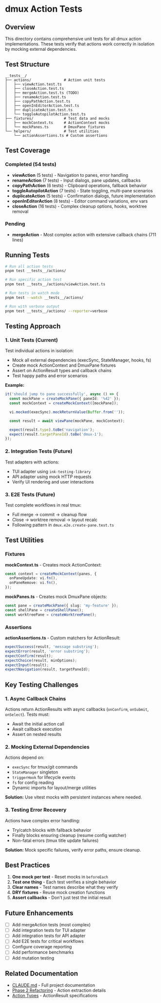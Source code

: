 # dmux Action Tests

## Overview

This directory contains comprehensive unit tests for all dmux action implementations. These tests verify that actions work correctly in isolation by mocking external dependencies.

## Test Structure

```
__tests__/
├── actions/               # Action unit tests
│   ├── viewAction.test.ts
│   ├── closeAction.test.ts
│   ├── mergeAction.test.ts (TODO)
│   ├── renameAction.test.ts
│   ├── copyPathAction.test.ts
│   ├── openInEditorAction.test.ts
│   ├── duplicateAction.test.ts
│   └── toggleAutopilotAction.test.ts
├── fixtures/              # Test data and mocks
│   ├── mockContext.ts     # ActionContext mocks
│   └── mockPanes.ts       # DmuxPane fixtures
└── helpers/               # Test utilities
    └── actionAssertions.ts # Custom assertions
```

## Test Coverage

### Completed (54 tests)

- **viewAction** (5 tests) - Navigation to panes, error handling
- **renameAction** (7 tests) - Input dialogs, pane updates, callbacks
- **copyPathAction** (6 tests) - Clipboard operations, fallback behavior
- **toggleAutopilotAction** (7 tests) - State toggling, multi-pane scenarios
- **duplicateAction** (5 tests) - Confirmation dialogs, future implementation
- **openInEditorAction** (8 tests) - Editor command variations, env vars
- **closeAction** (16 tests) - Complex cleanup options, hooks, worktree removal

### Pending

- **mergeAction** - Most complex action with extensive callback chains (711 lines)

## Running Tests

```bash
# Run all action tests
pnpm test __tests__/actions/

# Run specific action test
pnpm test __tests__/actions/viewAction.test.ts

# Run tests in watch mode
pnpm test --watch __tests__/actions/

# Run with verbose output
pnpm test __tests__/actions/ --reporter=verbose
```

## Testing Approach

### 1. Unit Tests (Current)

Test individual actions in isolation:
- Mock all external dependencies (execSync, StateManager, hooks, fs)
- Create mock ActionContext and DmuxPane fixtures
- Assert on ActionResult types and callback chains
- Test happy paths and error scenarios

**Example:**
```typescript
it('should jump to pane successfully', async () => {
  const mockPane = createMockPane({ paneId: '%42' });
  const mockContext = createMockContext([mockPane]);

  vi.mocked(execSync).mockReturnValue(Buffer.from(''));

  const result = await viewPane(mockPane, mockContext);

  expect(result.type).toBe('navigation');
  expect(result.targetPaneId).toBe('dmux-1');
});
```

### 2. Integration Tests (Future)

Test adapters with actions:
- TUI adapter using `ink-testing-library`
- API adapter using mock HTTP requests
- Verify UI rendering and user interactions

### 3. E2E Tests (Future)

Test complete workflows in real tmux:
- Full merge → commit → cleanup flow
- Close → worktree removal → layout recalc
- Following pattern in `dmux.e2e.create-pane.test.ts`

## Test Utilities

### Fixtures

**mockContext.ts** - Creates mock ActionContext:
```typescript
const context = createMockContext(panes, {
  onPaneUpdate: vi.fn(),
  onPaneRemove: vi.fn(),
});
```

**mockPanes.ts** - Creates mock DmuxPane objects:
```typescript
const pane = createMockPane({ slug: 'my-feature' });
const shellPane = createShellPane();
const worktreePane = createWorktreePane();
```

### Assertions

**actionAssertions.ts** - Custom matchers for ActionResult:
```typescript
expectSuccess(result, 'message substring');
expectError(result, 'error substring');
expectConfirm(result);
expectChoice(result, minOptions);
expectInput(result);
expectNavigation(result, targetPaneId);
```

## Key Testing Challenges

### 1. Async Callback Chains

Actions return ActionResults with async callbacks (`onConfirm`, `onSubmit`, `onSelect`). Tests must:
- Await the initial action call
- Await callback execution
- Assert on nested results

### 2. Mocking External Dependencies

Actions depend on:
- `execSync` for tmux/git commands
- `StateManager` singleton
- `triggerHook` for lifecycle events
- `fs` for config reading
- Dynamic imports for layout/merge utilities

**Solution:** Use vitest mocks with persistent instances where needed.

### 3. Testing Error Recovery

Actions have complex error handling:
- Try/catch blocks with fallback behavior
- Finally blocks ensuring cleanup (resume config watcher)
- Non-fatal errors (tmux title update failures)

**Solution:** Mock specific failures, verify error paths, ensure cleanup.

## Best Practices

1. **One mock per test** - Reset mocks in `beforeEach`
2. **Test one thing** - Each test verifies a single behavior
3. **Clear names** - Test names describe what they verify
4. **DRY fixtures** - Reuse mock creation functions
5. **Assert callbacks** - Don't just test the initial result

## Future Enhancements

- [ ] Add mergeAction tests (most complex)
- [ ] Add integration tests for TUI adapter
- [ ] Add integration tests for API adapter
- [ ] Add E2E tests for critical workflows
- [ ] Configure coverage reporting
- [ ] Add performance benchmarks
- [ ] Add mutation testing

## Related Documentation

- [CLAUDE.md](../CLAUDE.md) - Full project documentation
- [Phase 2 Refactoring](../context/REFACTOR.md) - Action extraction details
- [Action Types](../src/actions/types.ts) - ActionResult specifications
